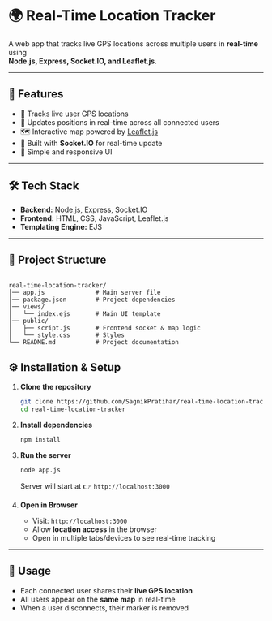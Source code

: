 # 🌍 Real-Time Location Tracker

A web app that tracks live GPS locations across multiple users in **real-time** using  
**Node.js, Express, Socket.IO, and Leaflet.js**.

---

## 🚀 Features
- 📍 Tracks live user GPS locations
- 🔄 Updates positions in real-time across all connected users
- 🗺️ Interactive map powered by [Leaflet.js](https://leafletjs.com/)
- 🔌 Built with **Socket.IO** for real-time update
- 🎨 Simple and responsive UI

---

## 🛠️ Tech Stack
- **Backend:** Node.js, Express, Socket.IO  
- **Frontend:** HTML, CSS, JavaScript, Leaflet.js  
- **Templating Engine:** EJS  
---

## 📂 Project Structure
```

real-time-location-tracker/
│── app.js              # Main server file
│── package.json        # Project dependencies
│── views/
│   └── index.ejs       # Main UI template
│── public/
│   ├── script.js       # Frontend socket & map logic
│   └── style.css       # Styles 
└── README.md           # Project documentation
```

## ⚙️ Installation & Setup

1. **Clone the repository**
   ```bash
   git clone https://github.com/SagnikPratihar/real-time-location-tracker.git
   cd real-time-location-tracker
    ```

2. **Install dependencies**

   ```bash
   npm install
   ```

3. **Run the server**

   ```bash
   node app.js
   ```

   Server will start at 👉 `http://localhost:3000`

4. **Open in Browser**

   * Visit: `http://localhost:3000`
   * Allow **location access** in the browser
   * Open in multiple tabs/devices to see real-time tracking

---

## 🎯 Usage

* Each connected user shares their **live GPS location**
* All users appear on the **same map** in real-time
* When a user disconnects, their marker is removed












